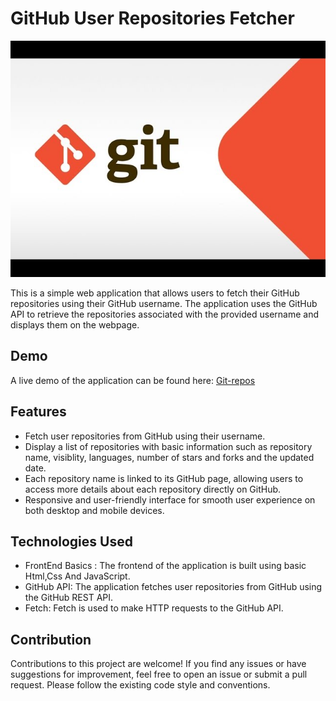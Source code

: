 # GitHub User Repositories Fetcher

![Alt Text](/images/git%20repos.jpg)

This is a simple web application that allows users to fetch their GitHub repositories using their GitHub username. The application uses the GitHub API to retrieve the repositories associated with the provided username and displays them on the webpage.

## Demo

A live demo of the application can be found here: [Git-repos](https://git-repos-now.netlify.app)

## Features

- Fetch user repositories from GitHub using their username.
- Display a list of repositories with basic information such as repository name, visiblity, languages, number of stars and forks and the updated date.
- Each repository name is linked to its GitHub page, allowing users to access more details about each repository directly on GitHub.
- Responsive and user-friendly interface for smooth user experience on both desktop and mobile devices.

## Technologies Used

- FrontEnd Basics : The frontend of the application is built using basic Html,Css And JavaScript.
- GitHub API: The application fetches user repositories from GitHub using the GitHub REST API.
- Fetch: Fetch is used to make HTTP requests to the GitHub API.

## Contribution

Contributions to this project are welcome! If you find any issues or have suggestions for improvement, feel free to open an issue or submit a pull request. Please follow the existing code style and conventions.